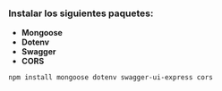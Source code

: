 ### Instalar los siguientes paquetes:
- **Mongoose**
- **Dotenv**
- **Swagger**
- **CORS**

```bash
npm install mongoose dotenv swagger-ui-express cors
